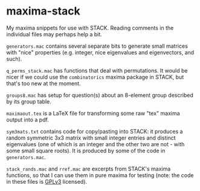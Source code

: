 # maxima-stack

My maxima snippets for use with STACK. Reading comments in the individual files may perhaps help a bit.

`generators.mac` contains several separate bits to generate small matrices with "nice" properties (e.g. integer, nice eigenvalues and eigenvectors, and such).

`q_perms_stack.mac` has functions that deal with permutations. It would be nicer if we could use the `combinatorics` maxima package in STACK, but that's too new at the moment.

`groups8.mac` has setup for question(s) about an 8-element group described by its group table.

`maximaout.tex` is a LaTeX file for transforming some raw "tex" maxima output into a pdf.

`sym3mats.txt` contains code for copy/pasting into STACK: it produces a random symmetric 3x3 matrix with small integer entries and distinct eigenvalues (one of which is an integer and the other two are not - with some small square roots). It is produced by some of the code in `generators.mac`.

`stack_rands.mac` and `rref.mac` are excerpts from STACK's maxima functions, so that I can use them in pure maxima for testing (note: the code in these files is [GPLv3](https://github.com/maths/moodle-qtype_stack/blob/master/COPYING.txt) licensed).

